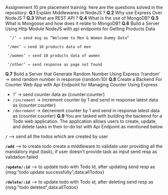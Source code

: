 Assignement 10 pre placement training:
here are the questions solved in the repository:
**Q.1** Explain Middlewares in NodeJS ?
**Q.2** Why use Express Over NodeJS ?
**Q.3** What are REST API ?
**Q.4** What is the use of MongoDB?
**Q.5**  What is Mongoose and how does it relate to MongoDB?
 **Q.6** Build a Server Using Http Module NodeJS with api endpoints for Getting Products Data

      ‘/’ → send msg as “Welcome to Men & Women Dummy Data”

     ‘/men’ → send 10 products data of men

     ‘/women’ → send 10 products data of women

     ‘/other’ → send response as page not found
**Q.7**  Build a Server that Generate Random Number Using Express
‘/random’ → send random number in response {random:10}
**Q.8** Create a Backend For Counter Web App with Api Endpoint for Managing Counter Using Express

- ‘/’ → send counter data as {counter:counter}
- `/increment` → increment counter by 1 and send in response latest data as {counter:counter}
- `/decrement` → decrement counter by 1 and send in response latest data as {counter:counter}
**Q.9** You are tasked with building the backend for a Todo web application. The application allows users to create, update, and delete tasks in their to-do list with Api Endpoint as mentioned below

**`/`** -->  send all the todos which are created by user

**`/add`** --> to create todo create a middleware to validate user providing all the mandatory input (task), if user doesn't provide task as input send resp as validation failed

**`/update/:id`**  --> to update todo with Todo Id, after updating send resp as {msg:"todo update successfully",data:allTodos}

**`/delete/:id`** -->  to update todo with Todo id, after deleting send resp as {msg:"todo deleted",data:allTodos}
